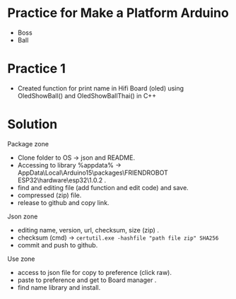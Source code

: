 # Practice for Make a Platform Arduino

- Boss
- Ball

# Practice 1
- Created function for print name in Hifi Board (oled) using OledShowBall() and OledShowBallThai() in C++

# Solution
Package zone
- Clone folder to OS -> json and README.
- Accessing to library %appdata% -> AppData\Local\Arduino15\packages\FRIENDROBOT ESP32\hardware\esp32\1.0.2 .
- find and editing file (add function and edit code) and save.
- compressed (zip) file.
- release to github and copy link.

Json zone
- editing name, version, url, checksum, size (zip) .
- checksum (cmd) -> ```certutil.exe -hashfile "path file zip" SHA256```
- commit and push to github.

Use zone
- access to json file for copy to preference (click raw).
- paste to preference and get to Board manager .
- find name library and install.
